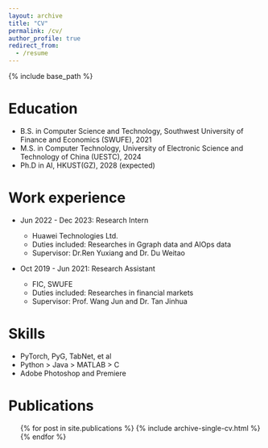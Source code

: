 ```yaml
---
layout: archive
title: "CV"
permalink: /cv/
author_profile: true
redirect_from:
  - /resume
---
```


{% include base_path %}

Education
======
* B.S. in Computer Science and Technology, Southwest University of Finance and Economics (SWUFE), 2021
* M.S. in Computer Technology, University of Electronic Science and Technology of China (UESTC), 2024
* Ph.D in AI, HKUST(GZ), 2028 (expected)

Work experience
======
* Jun 2022 - Dec 2023: Research Intern
  * Huawei Technologies Ltd.
  * Duties included: Researches in Ggraph data and AIOps data
  * Supervisor: Dr.Ren Yuxiang and Dr. Du Weitao

* Oct 2019 - Jun 2021: Research Assistant
  * FIC, SWUFE
  * Duties included: Researches in financial markets
  * Supervisor: Prof. Wang Jun and Dr. Tan Jinhua
  
Skills
======
* PyTorch, PyG, TabNet, et al
* Python > Java > MATLAB > C
* Adobe Photoshop and Premiere

Publications
======
  <ul>{% for post in site.publications %}
    {% include archive-single-cv.html %}
  {% endfor %}</ul>
